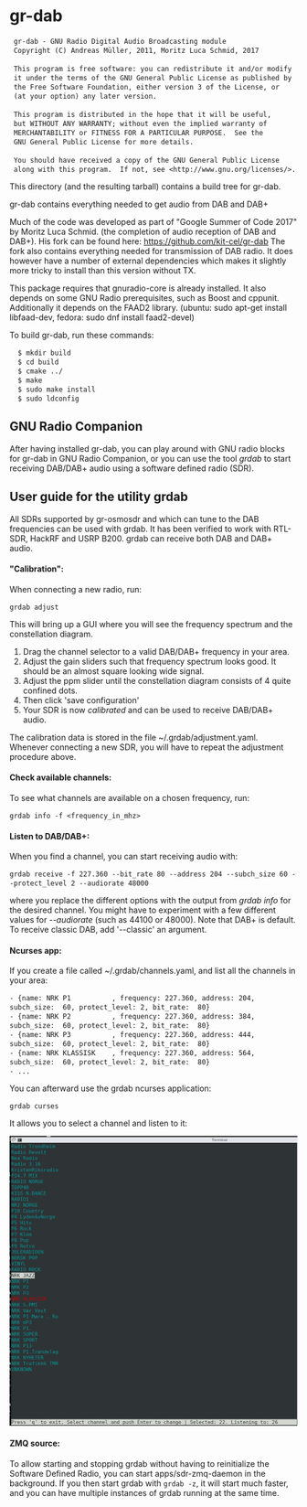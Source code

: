 gr-dab
======

```
 gr-dab - GNU Radio Digital Audio Broadcasting module
 Copyright (C) Andreas Müller, 2011, Moritz Luca Schmid, 2017

 This program is free software: you can redistribute it and/or modify
 it under the terms of the GNU General Public License as published by
 the Free Software Foundation, either version 3 of the License, or
 (at your option) any later version.

 This program is distributed in the hope that it will be useful,
 but WITHOUT ANY WARRANTY; without even the implied warranty of
 MERCHANTABILITY or FITNESS FOR A PARTICULAR PURPOSE.  See the
 GNU General Public License for more details.

 You should have received a copy of the GNU General Public License
 along with this program.  If not, see <http://www.gnu.org/licenses/>.
```


This directory (and the resulting tarball) contains a build tree for
gr-dab.

gr-dab contains everything needed to get audio from DAB and DAB+

Much of the code was developed as part of "Google Summer of Code 2017" by
Moritz Luca Schmid. (the completion of audio reception of DAB and DAB+).
His fork can be found here: https://github.com/kit-cel/gr-dab The fork also
contains everything needed for transmission of DAB radio. It does however have
a number of external dependencies which makes it slightly more tricky to
install than this version without TX.

This package requires that gnuradio-core is already installed.  It
also depends on some GNU Radio prerequisites, such as Boost and
cppunit. Additionally it depends on the FAAD2 library. (ubuntu: sudo apt-get
install libfaad-dev, fedora: sudo dnf install faad2-devel)

To build gr-dab, run these commands:

```
  $ mkdir build
  $ cd build
  $ cmake ../
  $ make
  $ sudo make install
  $ sudo ldconfig
```

GNU Radio Companion
-------------------

After having installed gr-dab, you can play around with GNU radio blocks for gr-dab in GNU Radio Companion, or you can use the tool *grdab* to start receiving DAB/DAB+ audio using a software defined radio (SDR).


User guide for the utility **grdab**
------------------------------------

All SDRs supported by gr-osmosdr and which can tune to the DAB frequencies can be used with grdab. It has been verified to work with RTL-SDR, HackRF and USRP B200. grdab can receive both DAB and DAB+ audio.


#### "Calibration":

When connecting a new radio, run:

```
grdab adjust
```

This will bring up a GUI where you will see the frequency spectrum and the constellation diagram.

1. Drag the channel selector to a valid DAB/DAB+ frequency in your area.
2. Adjust the gain sliders such that frequency spectrum looks good. It should be an almost square looking wide signal.
3. Adjust the ppm slider until the constellation diagram consists of 4 quite confined dots.
4. Then click 'save configuration'
5. Your SDR is now *calibrated* and can be used to receive DAB/DAB+ audio.

The calibration data is stored in the file ~/.grdab/adjustment.yaml. Whenever connecting a new SDR, you will have to repeat the adjustment procedure above.

#### Check available channels:

To see what channels are available on a chosen frequency, run:

```
grdab info -f <frequency_in_mhz>
```

#### Listen to DAB/DAB+:

When you find a channel, you can start receiving audio with:

```
grdab receive -f 227.360 --bit_rate 80 --address 204 --subch_size 60 --protect_level 2 --audiorate 48000
```

where you replace the different options with the output from *grdab info* for the desired channel. You might have to experiment with a few different values for *--audiorate* (such as 44100 or 48000). Note that DAB+ is default. To receive classic DAB, add '--classic' an argument.

#### Ncurses app:


If you create a file called ~/.grdab/channels.yaml, and list all the channels in your area:

```
- {name: NRK P1          , frequency: 227.360, address: 204, subch_size:  60, protect_level: 2, bit_rate:  80}
- {name: NRK P2          , frequency: 227.360, address: 384, subch_size:  60, protect_level: 2, bit_rate:  80}
- {name: NRK P3          , frequency: 227.360, address: 444, subch_size:  60, protect_level: 2, bit_rate:  80}
- {name: NRK KLASSISK    , frequency: 227.360, address: 564, subch_size:  60, protect_level: 2, bit_rate:  80}
- ...
```

You can afterward use the grdab ncurses application:
```
grdab curses
```

It allows you to select a channel and listen to it:

![The ncurses application](docs/grdab_ncurses.png)


#### ZMQ source:

To allow starting and stopping grdab without having to reinitialize the Software Defined Radio, you can start apps/sdr-zmq-daemon in the background. If you then start grdab with `grdab -z`, it will start much faster, and you can have multiple instances of grdab running at the same time.

